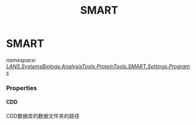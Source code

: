 ﻿---
title: SMART
---

# SMART
_namespace: [LANS.SystemsBiology.AnalysisTools.ProteinTools.SMART.Settings.Programs](N-LANS.SystemsBiology.AnalysisTools.ProteinTools.SMART.Settings.Programs.html)_






### Properties

#### CDD
CDD数据库的数据文件夹的路径
